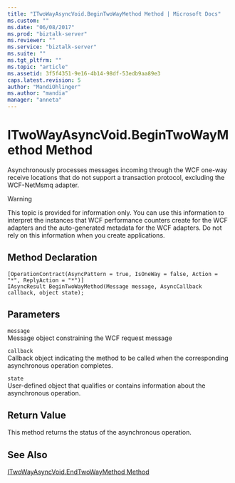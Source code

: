 ```yaml
---
title: "ITwoWayAsyncVoid.BeginTwoWayMethod Method | Microsoft Docs"
ms.custom: ""
ms.date: "06/08/2017"
ms.prod: "biztalk-server"
ms.reviewer: ""
ms.service: "biztalk-server"
ms.suite: ""
ms.tgt_pltfrm: ""
ms.topic: "article"
ms.assetid: 3f5f4351-9e16-4b14-98df-53edb9aa89e3
caps.latest.revision: 5
author: "MandiOhlinger"
ms.author: "mandia"
manager: "anneta"
---
```

# ITwoWayAsyncVoid.BeginTwoWayMethod Method
Asynchronously processes messages incoming through the WCF one-way receive locations that do not support a transaction protocol, excluding the WCF-NetMsmq adapter.  
  
> [!WARNING]
>  This topic is provided for information only. You can use this information to interpret the instances that WCF performance counters create for the WCF adapters and the auto-generated metadata for the WCF adapters. Do not rely on this information when you create applications.  
  
## Method Declaration  
  
```  
[OperationContract(AsyncPattern = true, IsOneWay = false, Action = "*", ReplyAction = "*")]  
IAsyncResult BeginTwoWayMethod(Message message, AsyncCallback callback, object state);  
```  
  
## Parameters  
 `message`  
 Message object constraining the WCF request message  
  
 `callback`  
 Callback object indicating the method to be called when the corresponding asynchronous operation completes.  
  
 `state`  
 User-defined object that qualifies or contains information about the asynchronous operation.  
  
## Return Value  
 This method returns the status of the asynchronous operation.  
  
## See Also  
 [ITwoWayAsyncVoid.EndTwoWayMethod Method](../core/itwowayasyncvoid-endtwowaymethod-method.md)
